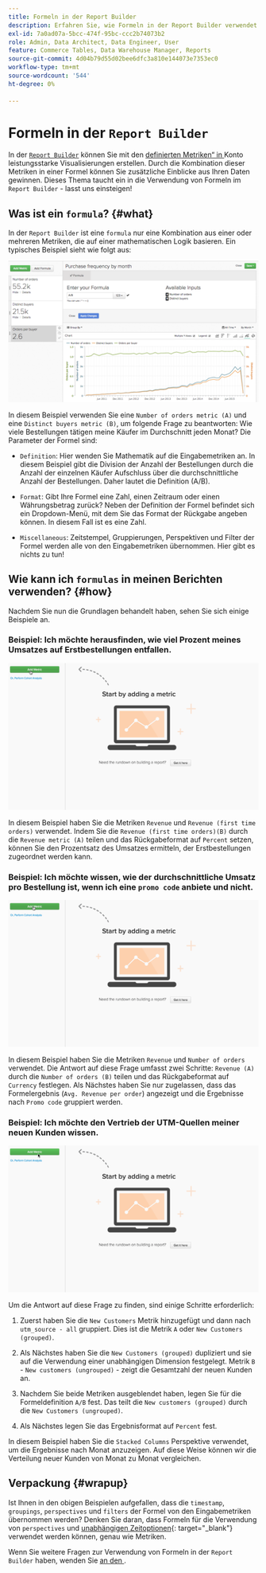 ```yaml
---
title: Formeln in der Report Builder
description: Erfahren Sie, wie Formeln in der Report Builder verwendet werden können.
exl-id: 7a0ad07a-5bcc-474f-95bc-ccc2b74073b2
role: Admin, Data Architect, Data Engineer, User
feature: Commerce Tables, Data Warehouse Manager, Reports
source-git-commit: 4d04b79d55d02bee6dfc3a810e144073e7353ec0
workflow-type: tm+mt
source-wordcount: '544'
ht-degree: 0%

---
```


# Formeln in der `Report Builder`

In der [`Report Builder`](../../tutorials/using-visual-report-builder.md) können Sie mit den [definierten Metriken“ in ](../../data-user/reports/ess-manage-data-metrics.md) Konto leistungsstarke Visualisierungen erstellen. Durch die Kombination dieser Metriken in einer Formel können Sie zusätzliche Einblicke aus Ihren Daten gewinnen. Dieses Thema taucht ein in die Verwendung von Formeln im `Report Builder` - lasst uns einsteigen!

## Was ist ein `formula`? {#what}

In der `Report Builder` ist eine `formula` nur eine Kombination aus einer oder mehreren Metriken, die auf einer mathematischen Logik basieren. Ein typisches Beispiel sieht wie folgt aus:

![Formelbeispiel mit einer Berechnung in Report Builder](../../assets/formula-example.png)

In diesem Beispiel verwenden Sie eine `Number of orders metric (A)` und eine `Distinct buyers metric (B)`, um folgende Frage zu beantworten: Wie viele Bestellungen tätigen meine Käufer im Durchschnitt jeden Monat? Die Parameter der Formel sind:

* `Definition`: Hier wenden Sie Mathematik auf die Eingabemetriken an. In diesem Beispiel gibt die Division der Anzahl der Bestellungen durch die Anzahl der einzelnen Käufer Aufschluss über die durchschnittliche Anzahl der Bestellungen. Daher lautet die Definition (A/B).

* `Format`: Gibt Ihre Formel eine Zahl, einen Zeitraum oder einen Währungsbetrag zurück? Neben der Definition der Formel befindet sich ein Dropdown-Menü, mit dem Sie das Format der Rückgabe angeben können. In diesem Fall ist es eine Zahl.

* `Miscellaneous`: Zeitstempel, Gruppierungen, Perspektiven und Filter der Formel werden alle von den Eingabemetriken übernommen. Hier gibt es nichts zu tun!

## Wie kann ich `formulas` in meinen Berichten verwenden? {#how}

Nachdem Sie nun die Grundlagen behandelt haben, sehen Sie sich einige Beispiele an.

### Beispiel: Ich möchte herausfinden, wie viel Prozent meines Umsatzes auf Erstbestellungen entfallen.

![Verwendung von Formeln zur Ermittlung des Prozentsatzes des Umsatzes, der Erstbestellungen zugeordnet wird](../../assets/first_time_orders.gif)

In diesem Beispiel haben Sie die Metriken `Revenue` und `Revenue (first time orders)` verwendet. Indem Sie die `Revenue (first time orders)(B)` durch die `Revenue metric (A)` teilen und das Rückgabeformat auf `Percent` setzen, können Sie den Prozentsatz des Umsatzes ermitteln, der Erstbestellungen zugeordnet werden kann.

### Beispiel: Ich möchte wissen, wie der durchschnittliche Umsatz pro Bestellung ist, wenn ich eine `promo code` anbiete und nicht.

![Verwendung von Formeln zur Ermittlung des durchschnittlichen Umsatzes pro Bestellung mit und ohne Promo-Codes](../../assets/promo_code.gif)

In diesem Beispiel haben Sie die Metriken `Revenue` und `Number of orders` verwendet. Die Antwort auf diese Frage umfasst zwei Schritte: `Revenue (A)` durch die `Number of orders (B)` teilen und das Rückgabeformat auf `Currency` festlegen. Als Nächstes haben Sie nur zugelassen, dass das Formelergebnis (`Avg. Revenue per order`) angezeigt und die Ergebnisse nach `Promo code` gruppiert werden.

### Beispiel: Ich möchte den Vertrieb der UTM-Quellen meiner neuen Kunden wissen.

![Verwendung von Formeln zur Ermittlung der Verteilung der UTM-Quellen neuer Kunden](../../assets/distro.gif)

Um die Antwort auf diese Frage zu finden, sind einige Schritte erforderlich:

1. Zuerst haben Sie die `New Customers` Metrik hinzugefügt und dann nach `utm_source - all` gruppiert. Dies ist die Metrik `A` oder `New Customers (grouped)`.

1. Als Nächstes haben Sie die `New Customers (grouped)` dupliziert und sie auf die Verwendung einer unabhängigen Dimension festgelegt. Metrik `B` - `New customers (ungrouped)` - zeigt die Gesamtzahl der neuen Kunden an.

1. Nachdem Sie beide Metriken ausgeblendet haben, legen Sie für die Formeldefinition `A/B` fest. Das teilt die `New customers (grouped)` durch die `New Customers (ungrouped)`.

1. Als Nächstes legen Sie das Ergebnisformat auf `Percent` fest.

In diesem Beispiel haben Sie die `Stacked Columns` Perspektive verwendet, um die Ergebnisse nach Monat anzuzeigen. Auf diese Weise können wir die Verteilung neuer Kunden von Monat zu Monat vergleichen.

## Verpackung {#wrapup}

Ist Ihnen in den obigen Beispielen aufgefallen, dass die `timestamp`, `groupings`, `perspectives` und `filters` der Formel von den Eingabemetriken übernommen werden? Denken Sie daran, dass Formeln für die Verwendung von `perspectives` und [unabhängigen Zeitoptionen](../../tutorials/time-options-visual-rpt-bldr.md){: target="_blank"} verwendet werden können, genau wie Metriken.

Wenn Sie weitere Fragen zur Verwendung von Formeln in der `Report Builder` haben, wenden Sie [ an den ](https://experienceleague.adobe.com/docs/commerce-knowledge-base/kb/troubleshooting/miscellaneous/mbi-service-policies.html).
